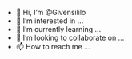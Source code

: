 - 👋 Hi, I’m @Givensililo
- 👀 I’m interested in ...
- 🌱 I’m currently learning ...
- 💞️ I’m looking to collaborate on ...
- 📫 How to reach me ...

<!---
Givensililo/Givensililo is a ✨ special ✨ repository because its `README.md` (this file) appears on your GitHub profile.
You can click the Preview link to take a look at your changes.
--->
